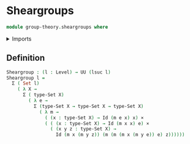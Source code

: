 # Sheargroups

```agda
module group-theory.sheargroups where
```

<details><summary>Imports</summary>
```agda
open import foundation.cartesian-product-types
open import foundation.dependent-pair-types
open import foundation.identity-types
open import foundation.sets
open import foundation.universe-levels
```
</details>

## Definition

```agda
Sheargroup : (l : Level) → UU (lsuc l)
Sheargroup l =
  Σ ( Set l)
    ( λ X →
      Σ ( type-Set X)
        ( λ e →
          Σ (type-Set X → type-Set X → type-Set X)
            ( λ m →
              ( (x : type-Set X) → Id (m e x) x) ×
              ( ( (x : type-Set X) → Id (m x x) e) ×
                ( (x y z : type-Set X) →
                  Id (m x (m y z)) (m (m (m x (m y e)) e) z))))))

```
